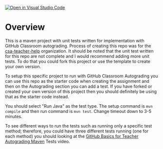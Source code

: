 [![Open in Visual Studio Code](https://classroom.github.com/assets/open-in-vscode-c66648af7eb3fe8bc4f294546bfd86ef473780cde1dea487d3c4ff354943c9ae.svg)](https://classroom.github.com/online_ide?assignment_repo_id=9348849&assignment_repo_type=AssignmentRepo)
# Overview

This is a maven project with unit tests written for implementation with GitHub Classroom autograding.  Process of creating this repo was for the [csa-teacher-help](https://github.com/csa-teachers-help) organization.  It should be noted that the unit test written for this repo are not complete and I would recommend adding more unit tests.  To do that you could fork this project or use the template to create your own version.

To setup this specific project to run with GitHub Classroom Autograding you can use this repo as the starter code when creating the assignment and then on the Autograding section you can add a test.  If you have forked or created your own version of this project then you should definitely be using that as the starter code instead.

You should select "Run Java" as the test type.  The setup command is `mvn compile` and then run command is `mvn test`.  Change timeout down to 3-5 minutes.

To see different ways to run the tests such as running only a specific test method; therefore, you could have three different tests running (one for each method) you should looking at the [GitHub Basics for Teacher Autograding Maven](LINK_HERE) Tests video.
